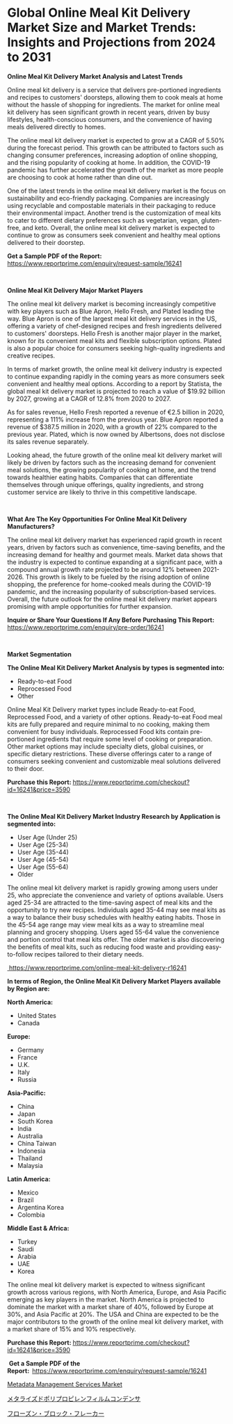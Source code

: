 <p><h1>Global Online Meal Kit Delivery Market Size and Market Trends: Insights and Projections from 2024 to 2031</h1></p><p><strong>Online Meal Kit Delivery Market Analysis and Latest Trends</strong></p>
<p><p>Online meal kit delivery is a service that delivers pre-portioned ingredients and recipes to customers' doorsteps, allowing them to cook meals at home without the hassle of shopping for ingredients. The market for online meal kit delivery has seen significant growth in recent years, driven by busy lifestyles, health-conscious consumers, and the convenience of having meals delivered directly to homes.</p><p>The online meal kit delivery market is expected to grow at a CAGR of 5.50% during the forecast period. This growth can be attributed to factors such as changing consumer preferences, increasing adoption of online shopping, and the rising popularity of cooking at home. In addition, the COVID-19 pandemic has further accelerated the growth of the market as more people are choosing to cook at home rather than dine out.</p><p>One of the latest trends in the online meal kit delivery market is the focus on sustainability and eco-friendly packaging. Companies are increasingly using recyclable and compostable materials in their packaging to reduce their environmental impact. Another trend is the customization of meal kits to cater to different dietary preferences such as vegetarian, vegan, gluten-free, and keto. Overall, the online meal kit delivery market is expected to continue to grow as consumers seek convenient and healthy meal options delivered to their doorstep.</p></p>
<p><strong>Get a Sample PDF of the Report:&nbsp;</strong> <a href="https://www.reportprime.com/enquiry/request-sample/16241">https://www.reportprime.com/enquiry/request-sample/16241</a></p>
<p>&nbsp;</p>
<p><strong>Online Meal Kit Delivery Major Market Players</strong></p>
<p><p>The online meal kit delivery market is becoming increasingly competitive with key players such as Blue Apron, Hello Fresh, and Plated leading the way. Blue Apron is one of the largest meal kit delivery services in the US, offering a variety of chef-designed recipes and fresh ingredients delivered to customers' doorsteps. Hello Fresh is another major player in the market, known for its convenient meal kits and flexible subscription options. Plated is also a popular choice for consumers seeking high-quality ingredients and creative recipes.</p><p>In terms of market growth, the online meal kit delivery industry is expected to continue expanding rapidly in the coming years as more consumers seek convenient and healthy meal options. According to a report by Statista, the global meal kit delivery market is projected to reach a value of $19.92 billion by 2027, growing at a CAGR of 12.8% from 2020 to 2027.</p><p>As for sales revenue, Hello Fresh reported a revenue of €2.5 billion in 2020, representing a 111% increase from the previous year. Blue Apron reported a revenue of $387.5 million in 2020, with a growth of 22% compared to the previous year. Plated, which is now owned by Albertsons, does not disclose its sales revenue separately.</p><p>Looking ahead, the future growth of the online meal kit delivery market will likely be driven by factors such as the increasing demand for convenient meal solutions, the growing popularity of cooking at home, and the trend towards healthier eating habits. Companies that can differentiate themselves through unique offerings, quality ingredients, and strong customer service are likely to thrive in this competitive landscape.</p></p>
<p>&nbsp;</p>
<p><strong>What Are The Key Opportunities For Online Meal Kit Delivery Manufacturers?</strong></p>
<p><p>The online meal kit delivery market has experienced rapid growth in recent years, driven by factors such as convenience, time-saving benefits, and the increasing demand for healthy and gourmet meals. Market data shows that the industry is expected to continue expanding at a significant pace, with a compound annual growth rate projected to be around 12% between 2021-2026. This growth is likely to be fueled by the rising adoption of online shopping, the preference for home-cooked meals during the COVID-19 pandemic, and the increasing popularity of subscription-based services. Overall, the future outlook for the online meal kit delivery market appears promising with ample opportunities for further expansion.</p></p>
<p><strong>Inquire or Share Your Questions If Any Before Purchasing This Report:</strong> <a href="https://www.reportprime.com/enquiry/pre-order/16241">https://www.reportprime.com/enquiry/pre-order/16241</a></p>
<p>&nbsp;</p>
<p><strong>Market Segmentation</strong></p>
<p><strong>The Online Meal Kit Delivery Market Analysis by types is segmented into:</strong></p>
<p><ul><li>Ready-to-eat Food</li><li>Reprocessed Food</li><li>Other</li></ul></p>
<p><p>Online Meal Kit Delivery market types include Ready-to-eat Food, Reprocessed Food, and a variety of other options. Ready-to-eat Food meal kits are fully prepared and require minimal to no cooking, making them convenient for busy individuals. Reprocessed Food kits contain pre-portioned ingredients that require some level of cooking or preparation. Other market options may include specialty diets, global cuisines, or specific dietary restrictions. These diverse offerings cater to a range of consumers seeking convenient and customizable meal solutions delivered to their door.</p></p>
<p><strong>Purchase this Report:&nbsp;</strong><a href="https://www.reportprime.com/checkout?id=16241&price=3590">https://www.reportprime.com/checkout?id=16241&price=3590</a></p>
<p>&nbsp;</p>
<p><strong>The Online Meal Kit Delivery Market Industry Research by Application is segmented into:</strong></p>
<p><ul><li>User Age (Under 25)</li><li>User Age (25-34)</li><li>User Age (35-44)</li><li>User Age (45-54)</li><li>User Age (55-64)</li><li>Older</li></ul></p>
<p><p>The online meal kit delivery market is rapidly growing among users under 25, who appreciate the convenience and variety of options available. Users aged 25-34 are attracted to the time-saving aspect of meal kits and the opportunity to try new recipes. Individuals aged 35-44 may see meal kits as a way to balance their busy schedules with healthy eating habits. Those in the 45-54 age range may view meal kits as a way to streamline meal planning and grocery shopping. Users aged 55-64 value the convenience and portion control that meal kits offer. The older market is also discovering the benefits of meal kits, such as reducing food waste and providing easy-to-follow recipes tailored to their dietary needs.</p></p>
<p><a href="https://www.reportprime.com/online-meal-kit-delivery-r16241">&nbsp;https://www.reportprime.com/online-meal-kit-delivery-r16241</a></p>
<p><strong>In terms of Region, the Online Meal Kit Delivery Market Players available by Region are:</strong></p>
<p>
    <p> <strong> North America: </strong>
        <ul>
            <li>United States</li>
            <li>Canada</li>
        </ul>
        </p> 
    <p> <strong> Europe: </strong>
        <ul>
            <li>Germany</li>
            <li>France</li>
            <li>U.K.</li>
            <li>Italy</li>
            <li>Russia</li>
        </ul>
        </p> 
    <p> <strong> Asia-Pacific: </strong>
        <ul>
            <li>China</li>
            <li>Japan</li>
            <li>South Korea</li>
            <li>India</li>
            <li>Australia</li>
            <li>China Taiwan</li>
            <li>Indonesia</li>
            <li>Thailand</li>
            <li>Malaysia</li>
        </ul>
        </p> 
    <p> <strong> Latin America: </strong>
        <ul>
            <li>Mexico</li>
            <li>Brazil</li>
            <li>Argentina Korea</li>
            <li>Colombia</li>
        </ul>
        </p> 
    <p> <strong> Middle East & Africa: </strong>
        <ul>
            <li>Turkey</li>
            <li>Saudi</li>
            <li>Arabia</li>
            <li>UAE</li>
            <li>Korea</li>
        </ul>
    </p>
    </p>
<p><p>The online meal kit delivery market is expected to witness significant growth across various regions, with North America, Europe, and Asia Pacific emerging as key players in the market. North America is projected to dominate the market with a market share of 40%, followed by Europe at 30%, and Asia Pacific at 20%. The USA and China are expected to be the major contributors to the growth of the online meal kit delivery market, with a market share of 15% and 10% respectively.</p></p>
<p><strong>Purchase this Report: </strong><a href="https://www.reportprime.com/checkout?id=16241&price=3590">https://www.reportprime.com/checkout?id=16241&price=3590</a></p>
<p>&nbsp;<strong>Get a Sample PDF of the Report:&nbsp;&nbsp;</strong><a href="https://www.reportprime.com/enquiry/request-sample/16241">https://www.reportprime.com/enquiry/request-sample/16241</a></p>
<p><strong></strong></p>
<p><p><a href="https://github.com/PeterParrish5/Market-Research-Report-List-4/blob/main/metadata-management-services-market.md">Metadata Management Services Market</a></p><p><a href="https://github.com/oqxogxyvqe90775/Market-Research-Report-List-1/blob/main/115058637251.md">メタライズドポリプロピレンフィルムコンデンサ</a></p><p><a href="https://github.com/lababdou/Market-Research-Report-List-3/blob/main/418340426155.md">フローズン・ブロック・フレーカー</a></p></p>